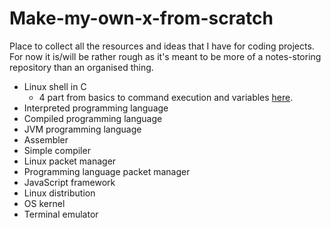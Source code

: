 # Make-my-own-x-from-scratch

Place to collect all the resources and ideas that I have for coding projects. For now it is/will be rather rough as it's meant to be more of a notes-storing repository than an organised thing.

- Linux shell in C
  - 4 part from basics to command execution and variables [here](https://blog.devgenius.io/lets-build-a-linux-shell-part-i-954c95911501).
- Interpreted programming language
- Compiled programming language
- JVM programming language
- Assembler
- Simple compiler
- Linux packet manager
- Programming language packet manager
- JavaScript framework
- Linux distribution
- OS kernel
- Terminal emulator
